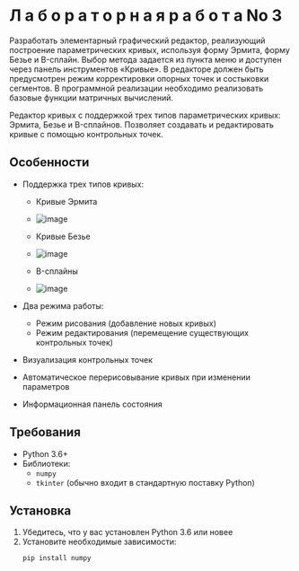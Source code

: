 
# Л а б о р а т о р н а я р а б о т а No 3

Разработать элементарный графический редактор, реализующий построение параметрических кривых, используя форму Эрмита, форму Безье и
B-сплайн. Выбор метода задается из пункта меню и доступен через панель инструментов «Кривые». В редакторе должен быть предусмотрен режим корректировки опорных точек и состыковки сегментов. В программной реализации необходимо реализовать базовые функции матричных вычислений.


Редактор кривых с поддержкой трех типов параметрических кривых: Эрмита, Безье и B-сплайнов. Позволяет создавать и редактировать кривые с помощью контрольных точек.

## Особенности

- Поддержка трех типов кривых:
  - Кривые Эрмита 
  - ![image](https://github.com/user-attachments/assets/ce8c522d-9b14-48b7-9736-178d5ed0bf84)

  - Кривые Безье 
  - ![image](https://github.com/user-attachments/assets/14d60779-4879-4fc2-a509-833a553db357)

  - B-сплайны 
  - ![image](https://github.com/user-attachments/assets/1ea1b4fe-40f8-4782-8453-c19fbe109d7e)

- Два режима работы:
  - Режим рисования (добавление новых кривых)
  - Режим редактирования (перемещение существующих контрольных точек)
- Визуализация контрольных точек
- Автоматическое перерисовывание кривых при изменении параметров
- Информационная панель состояния

## Требования

- Python 3.6+
- Библиотеки:
  - `numpy`
  - `tkinter` (обычно входит в стандартную поставку Python)

## Установка

1. Убедитесь, что у вас установлен Python 3.6 или новее
2. Установите необходимые зависимости:
   ```bash
   pip install numpy
